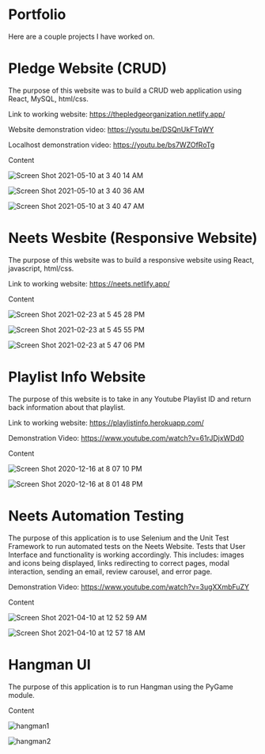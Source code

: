 # Portfolio

Here are a couple projects I have worked on.

# Pledge Website (CRUD)

The purpose of this website was to build a CRUD web application using React, MySQL, html/css.

Link to working website:
https://thepledgeorganization.netlify.app/

Website demonstration video: https://youtu.be/DSQnUkFTqWY

Localhost demonstration video: https://youtu.be/bs7WZOfRoTg

Content

![Screen Shot 2021-05-10 at 3 40 14 AM](https://user-images.githubusercontent.com/23545060/117647423-c9b4ec00-b141-11eb-8aad-f3afe13b8c7a.png)

![Screen Shot 2021-05-10 at 3 40 36 AM](https://user-images.githubusercontent.com/23545060/117647434-cc174600-b141-11eb-9628-f63ca9cb5e31.png)

![Screen Shot 2021-05-10 at 3 40 47 AM](https://user-images.githubusercontent.com/23545060/117647437-ccafdc80-b141-11eb-8410-180039520768.png)

# Neets Wesbite (Responsive Website)

The purpose of this website was to build a responsive website using React, javascript, html/css.

Link to working website:
https://neets.netlify.app/

Content

![Screen Shot 2021-02-23 at 5 45 28 PM](https://user-images.githubusercontent.com/23545060/108933487-189dbb80-7600-11eb-8bc8-d29581fd26ae.png)

![Screen Shot 2021-02-23 at 5 45 55 PM](https://user-images.githubusercontent.com/23545060/108933369-e2603c00-75ff-11eb-9b7c-21ef5f2d26f0.png)

![Screen Shot 2021-02-23 at 5 47 06 PM](https://user-images.githubusercontent.com/23545060/108933494-1b98ac00-7600-11eb-97bb-eee2a387ffa2.png)

# Playlist Info Website

The purpose of this website is to take in any Youtube Playlist ID and return back information about that playlist.

Link to working website:
https://playlistinfo.herokuapp.com/

Demonstration Video: https://www.youtube.com/watch?v=61rJDjxWDd0


Content

![Screen Shot 2020-12-16 at 8 07 10 PM](https://user-images.githubusercontent.com/23545060/102442942-713a5200-3fda-11eb-99c2-1f02bae5ef13.png)

![Screen Shot 2020-12-16 at 8 01 48 PM](https://user-images.githubusercontent.com/23545060/102442986-8616e580-3fda-11eb-988b-0e8094ee09bf.png)


# Neets Automation Testing  

The purpose of this application is to use Selenium and the Unit Test Framework to run automated tests on the Neets Website. Tests that User Interface and functionality is working accordingly. This includes: images and icons being displayed, links redirecting to correct pages, modal interaction, sending an email, review carousel, and error page.

Demonstration Video: https://www.youtube.com/watch?v=3ugXXmbFuZY

Content

![Screen Shot 2021-04-10 at 12 52 59 AM](https://user-images.githubusercontent.com/23545060/114263112-8a577c00-9998-11eb-8fc9-621c624a514c.png)

![Screen Shot 2021-04-10 at 12 57 18 AM](https://user-images.githubusercontent.com/23545060/114263130-aa873b00-9998-11eb-8a13-7cebeeeecd19.png)


# Hangman UI

The purpose of this application is to run Hangman using the PyGame module.


Content

![hangman1](https://user-images.githubusercontent.com/23545060/101965521-ce449b00-3bc9-11eb-956d-f84a22fb2e89.png)


![hangman2](https://user-images.githubusercontent.com/23545060/101965566-f7fdc200-3bc9-11eb-95c0-846ef259137d.png)
